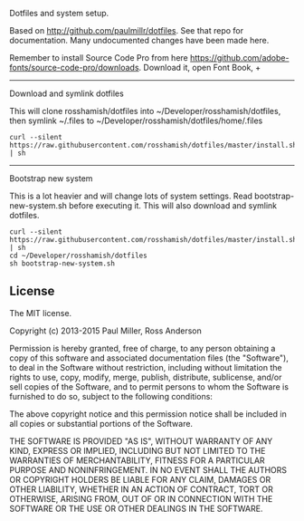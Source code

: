 
Dotfiles and system setup.

Based on http://github.com/paulmillr/dotfiles. See that repo for documentation. Many undocumented changes have been made here.

Remember to install Source Code Pro from here https://github.com/adobe-fonts/source-code-pro/downloads. Download it, open Font Book, +

---

Download and symlink dotfiles

This will clone rosshamish/dotfiles into ~/Developer/rosshamish/dotfiles, then symlink ~/.files to ~/Developer/rosshamish/dotfiles/home/.files

```
curl --silent https://raw.githubusercontent.com/rosshamish/dotfiles/master/install.sh | sh
```

---

Bootstrap new system

This is a lot heavier and will change lots of system settings. Read bootstrap-new-system.sh before executing it. This will also download and symlink dotfiles.

```
curl --silent https://raw.githubusercontent.com/rosshamish/dotfiles/master/install.sh | sh
cd ~/Developer/rosshamish/dotfiles
sh bootstrap-new-system.sh
```

## License

The MIT license.

Copyright (c) 2013-2015 Paul Miller, Ross Anderson

Permission is hereby granted, free of charge, to any person obtaining a copy of this software and associated documentation files (the "Software"), to deal in the Software without restriction, including without limitation the rights to use, copy, modify, merge, publish, distribute, sublicense, and/or sell copies of the Software, and to permit persons to whom the Software is furnished to do so, subject to the following conditions:

The above copyright notice and this permission notice shall be included in all copies or substantial portions of the Software.

THE SOFTWARE IS PROVIDED "AS IS", WITHOUT WARRANTY OF ANY KIND, EXPRESS OR IMPLIED, INCLUDING BUT NOT LIMITED TO THE WARRANTIES OF MERCHANTABILITY, FITNESS FOR A PARTICULAR PURPOSE AND NONINFRINGEMENT. IN NO EVENT SHALL THE AUTHORS OR COPYRIGHT HOLDERS BE LIABLE FOR ANY CLAIM, DAMAGES OR OTHER LIABILITY, WHETHER IN AN ACTION OF CONTRACT, TORT OR OTHERWISE, ARISING FROM, OUT OF OR IN CONNECTION WITH THE SOFTWARE OR THE USE OR OTHER DEALINGS IN THE SOFTWARE.
